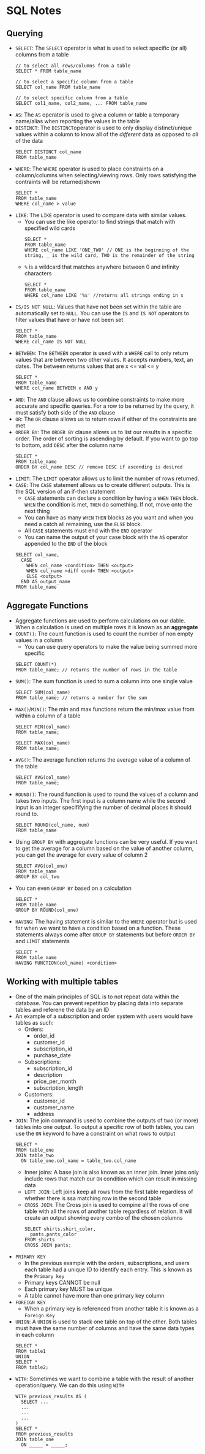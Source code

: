 # SQL Notes

## Querying
- `SELECT`: The `SELECT` operator is what is used to select specific (or all) columns from a table
  ```
  // to select all rows/columns from a table
  SELECT * FROM table_name

  // to select a specific column from a table
  SELECT col_name FROM table_name

  // to select specific column from a table
  SELECT col1_name, col2_name, ... FROM table_name
  ```
- `AS`: The `AS` operator is used to give a column or table a temporary name/alias when reporting the values in the table
- `DISTINCT`: The `DISTINCT`operator is used to only display distinct/unique values within a column to know all of the *different* data as opposed to *all* of the data
  ```
  SELECT DISTINCT col_name
  FROM table_name
  ```
- `WHERE`: The `WHERE` operator is used to place constraints on a column/columns when selecting/viewing rows.  Only rows satisfying the contraints will be returned/shown
  ```
  SELECT *
  FROM table_name
  WHERE col_name > value 
  ```
- `LIKE`: The `LIKE` operator is used to compare data with similar values.  
  - You can use the like operator to find strings that match with specified wild cards
    ```
    SELECT *
    FROM table_name
    WHERE col_name LIKE 'ONE_TWO' // ONE is the beginning of the string, _ is the wild card, TWO is the remainder of the string
    ```
  - `%` is a wildcard that matches anywhere between 0 and infinity characters
    ```
    SELECT *
    FROM table_name
    WHERE col_name LIKE '%s' //returns all strings ending in s
    ```
- `IS/IS NOT NULL`: Values that have not been set within the table are automatically set to `NULL`.  You can use the `IS` and `IS NOT` operators to filter values that have or have not been set
  ```
  SELECT *
  FROM table_name
  WHERE col_name IS NOT NULL
  ```
- `BETWEEN`: The `BETWEEN` operator is used with a `WHERE` call to only return values that are between two other values.  It accepts numbers, text, an dates.  The between returns values that are x <= val <= y
  ```
  SELECT *
  FROM table_name
  WHERE col_name BETWEEN x AND y
  ```
- `AND`: The `AND` clause allows us to combine constraints to make more accurate and specific queries.  For a row to be returned by the query, it must satisfy both side of the `AND` clause
- `OR`: The `OR` clause allows us to return rows if either of the constraints are met
- `ORDER BY`: The `ORDER BY` clause allows us to list our results in a specific order.  The order of sorting is ascending by default.  If you want to go top to bottom, add `DESC` after the column name
  ```
  SELECT *
  FROM table_name
  ORDER BY col_name DESC // remove DESC if ascending is desired
  ```
- `LIMIT`: The `LIMIT` operator allows us to limit the number of rows returned.  
- `CASE`: The `CASE` statement allows us to create different outputs.  This is the SQL version of an if-then statement
  - `CASE` statements can declare a condition by having a `WHEN` `THEN` block.  `WHEN` the condition is met, `THEN` do something.  If not, move onto the next thing
  - You can have as many `WHEN` `THEN` blocks as you want and when you need a catch all remaining, use the `ELSE` block.
  - All `CASE` statements must end with the `END` operator
  - You can name the output of your case block with the `AS` operator appended to the `END` of the block
  ```
  SELECT col_name,
    CASE
      WHEN col_name <condition> THEN <output>
      WHEN col_name <diff cond> THEN <output>
      ELSE <output>
    END AS output_name
  FROM table_name
  ```

## Aggregate Functions
- Aggregate functions are used to perform calculations on our dable.  When a calculation is used on multiple rows it is known as an **aggregate**
- `COUNT()`: The count function is used to count the number of non empty values in a column
  - You can use query operators to make the value being summed more specific
  ```
  SELECT COUNT(*)
  FROM table_name; // returns the number of rows in the table
  ```
- `SUM()`: The sum function is used to sum a column into one single value
  ```
  SELECT SUM(col_name)
  FROM table_name; // returns a number for the sum
- `MAX()`/`MIN()`: The min and max functions return the min/max value from within a column of a table
  ```
  SELECT MIN(col_name)
  FROM table_name;

  SELECT MAX(col_name)
  FROM table_name;
  ```
- `AVG()`: The average function returns the average value of a column of the table
  ```
  SELECT AVG(col_name)
  FROM table_name;
- `ROUND()`: The round function is used to round the values of a column and takes two inputs.  The first input is a column name while the second input is an integer specififying the number of decimal places it should round to.
  ```
  SELECT ROUND(col_name, num)
  FROM table_name
  ```
- Using `GROUP BY` with aggregate functions can be very useful.  If you want to get the average for a column based on the value of another column, you can get the average for every value of column 2
  ```
  SELECT AVG(col_one)
  FROM table_name
  GROUP BY col_two
  ```
- You can even `GROUP BY` based on a calculation
  ```
  SELECT *
  FROM table_name
  GROUP BY ROUND(col_one)
  ```
- `HAVING`: The having statement is similar to the `WHERE` operator but is used for when we want to have a condition based on a function.  These statements always come after `GROUP BY` statements but before `ORDER BY` and `LIMIT` statements
  ```
  SELECT *
  FROM table_name
  HAVING FUNCTION(col_name) <condition>
  ```


## Working with multiple tables
- One of the main principles of SQL is to not repeat data within the database.  You can prevent repetition by placing data into separate tables and referene the data by an ID
- An example of a subscription and order system with users would have tables as such:
  - Orders:
    - order_id
    - customer_id
    - subscription_id
    - purchase_date
  - Subscriptions:
    - subscription_id
    - description
    - price_per_month
    - subscription_length
  - Customers:
    - customer_id
    - customer_name
    - address
- `JOIN`: The join command is used to combine the outputs of two (or more) tables into one output.  To output a specific row of both tables, you can use the `ON` keyword to have a constraint on what rows to output
  ```
  SELECT *
  FROM table_one
  JOIN table_two
    ON table_one.col_name = table_two.col_name
  ```
  - Inner joins: A base join is also known as an inner join.  Inner joins only include rows that match our `ON` condition which can result in missing data
  - `LEFT JOIN`: Left joins keep all rows from the first table regardless of whether there is ssa matching row in the second table
  - `CROSS JOIN`: The Cross join is used to compine all the rows of one table with all the rows of another table regardless of relation.  It will create an output showing every combo of the chosen columns
    ```
    SELECT shirts.shirt_color,
      pants.pants_color
    FROM shirts
    CROSS JOIN pants;
    ```
- `PRIMARY KEY`
  - In the previous example with the orders, subscriptions, and users each table had a unique ID to identify each entry.  This is known as the `Primary key`
  - Primary keys CANNOT be null
  - Each primary key MUST be unique
  - A table cannot have more than one primary key column
- `FOREIGN KEY`
  - When a primary key is referenced from another table it is known as a `Foreign Key`
- `UNION`: A `UNION` is used to stack one table on top of the other.  Both tables must have the same number of columns and have the same data types in each column
  ```
  SELECT *
  FROM table1
  UNION
  SELECT *
  FROM table2;
  ```
- `WITH`: Sometimes we want to combine a table with the result of another operation/query.  We can do this using `WITH`
  ```
  WITH previous_results AS (
    SELECT ...
    ...
    ...
    ...
  )
  SELECT *
  FROM previous_results
  JOIN table_one
    ON _____ = _____;
  ```
  